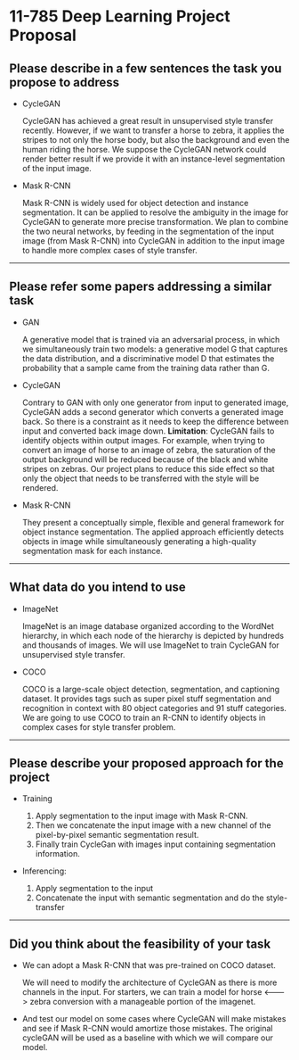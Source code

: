 # 11-785 Deep Learning Project Proposal

## Please describe in a few sentences the task you propose to address
- CycleGAN

  CycleGAN has achieved a great result in unsupervised style transfer recently. However, if we want to transfer a horse to zebra, it applies the stripes to not only the horse body, but also the background and even the human riding the horse. We suppose the CycleGAN network could render better result if we provide it with an instance-level segmentation of the input image. 

- Mask R-CNN

  Mask R-CNN is widely used for object detection and instance segmentation. It can be applied to resolve the ambiguity in the image for CycleGAN to generate more precise transformation. We plan to combine the two neural networks, by feeding in the segmentation of the input image (from Mask R-CNN) into CycleGAN in addition to the input image to handle more complex cases of style transfer.

---
## Please refer some papers addressing a similar task
- GAN

  A generative model that is trained via an adversarial process, in which we simultaneously train two models: a generative model G that captures the data distribution, and a discriminative model D that estimates the probability that a sample came from the training data rather than G.

- CycleGAN

  Contrary to GAN with only one generator from input to generated image, CycleGAN adds a second generator which converts a generated image back. So there is a constraint as it needs to keep the difference between input and converted back image down. 
**Limitation**: CycleGAN fails to identify objects within output images. For example, when trying to convert an image of horse to an image of zebra, the saturation of the output background will be reduced because of the black and white stripes on zebras. Our project plans to reduce this side effect so that only the object that needs to be transferred with the style will be rendered. 

- Mask R-CNN

  They present a conceptually simple, flexible and general framework for object instance segmentation. The applied approach efficiently detects objects in image while simultaneously generating a high-quality segmentation mask for each instance.

---
## What data do you intend to use			
- ImageNet

  ImageNet is an image database organized according to the WordNet hierarchy, in which each node of the hierarchy is depicted by hundreds and thousands of images. We will use ImageNet to train CycleGAN for unsupervised style transfer.

- COCO

  COCO is a large-scale object detection, segmentation, and captioning dataset. It provides tags such as super pixel stuff segmentation and recognition in context with 80 object categories and 91 stuff categories. We are going to use COCO to train an R-CNN to identify objects in complex cases for style transfer problem.

---
## Please describe your proposed approach for the project
- Training

  1. Apply segmentation to the input image with Mask R-CNN. 
  2. Then we concatenate the input image with a new channel of the pixel-by-pixel semantic segmentation result.
  3. Finally train CycleGan with images input containing segmentation information.

- Inferencing:

  1. Apply segmentation to the input
  2. Concatenate the input with semantic segmentation and do the style-transfer

---
## Did you think about the feasibility of your task			
- We can adopt a Mask R-CNN that was pre-trained on COCO dataset.

  We will need to modify the architecture of CycleGAN as there is more channels in the input. For starters, we can train a model for horse <---> zebra conversion with a manageable portion of the imagenet. 

- And test our model on some cases where CycleGAN will make mistakes and see if Mask R-CNN would amortize those mistakes. The original cycleGAN will be used as a baseline with which we will compare our model.

